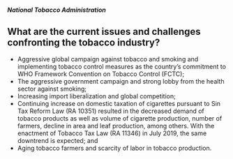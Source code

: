 ##### National Tobacco Administration

## What are the current issues and challenges confronting the tobacco industry?


 - Aggressive global campaign against tobacco and smoking and implementing tobacco control measures as the country’s commitment to WHO Framework Convention on Tobacco Control (FCTC);
 - The aggressive government campaign and strong lobby from the health sector against smoking;
 - Increasing import liberalization and global competition;
 - Continuing increase on domestic taxation of cigarettes pursuant to Sin Tax Reform Law (RA 10351) resulted in the decreased demand of tobacco products as well as volume of cigarette production, number of farmers, decline in area and leaf production, among others.  With the enactment of  Tobacco Tax Law (RA 11346) in July 2019, the same downtrend is expected; and
 - Aging tobacco farmers and scarcity of labor in tobacco production.

